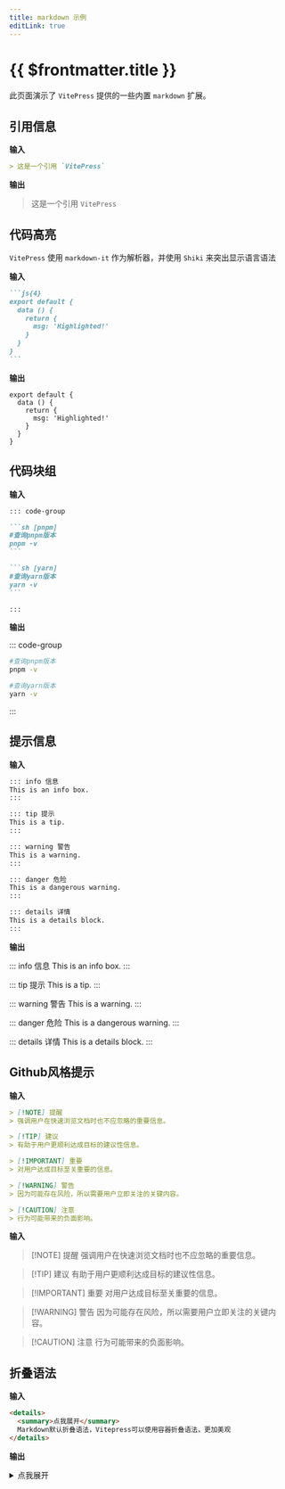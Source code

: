 ```yaml
---
title: markdown 示例
editLink: true
---
```


# {{ $frontmatter.title }}

此页面演示了 `VitePress` 提供的一些内置 `markdown` 扩展。

## 引用信息

**输入**

```md
> 这是一个引用 `VitePress`
```

**输出**

> 这是一个引用 `VitePress`


## 代码高亮

`VitePress` 使用 `markdown-it` 作为解析器，并使用 `Shiki` 来突出显示语言语法

**输入**

````md
```js{4}
export default {
  data () {
    return {
      msg: 'Highlighted!'
    }
  }
}
```
````

**输出**

```js{4}
export default {
  data () {
    return {
      msg: 'Highlighted!'
    }
  }
}
```

## 代码块组

**输入**
````md
::: code-group

```sh [pnpm]
#查询pnpm版本
pnpm -v
```

```sh [yarn]
#查询yarn版本
yarn -v
```

:::
````

**输出**

::: code-group

```sh [pnpm]
#查询pnpm版本
pnpm -v
```

```sh [yarn]
#查询yarn版本
yarn -v
```

:::

## 提示信息

**输入**

```md
::: info 信息
This is an info box.
:::

::: tip 提示
This is a tip.
:::

::: warning 警告
This is a warning.
:::

::: danger 危险
This is a dangerous warning.
:::

::: details 详情
This is a details block.
:::
```

**输出**

::: info 信息
This is an info box.
:::

::: tip 提示
This is a tip.
:::

::: warning 警告
This is a warning.
:::

::: danger 危险
This is a dangerous warning.
:::

::: details 详情
This is a details block.
:::

## Github风格提示

**输入**

```md
> [!NOTE] 提醒
> 强调用户在快速浏览文档时也不应忽略的重要信息。

> [!TIP] 建议
> 有助于用户更顺利达成目标的建议性信息。

> [!IMPORTANT] 重要
> 对用户达成目标至关重要的信息。

> [!WARNING] 警告
> 因为可能存在风险，所以需要用户立即关注的关键内容。

> [!CAUTION] 注意
> 行为可能带来的负面影响。
```

**输入**

> [!NOTE] 提醒
> 强调用户在快速浏览文档时也不应忽略的重要信息。

> [!TIP] 建议
> 有助于用户更顺利达成目标的建议性信息。

> [!IMPORTANT] 重要
> 对用户达成目标至关重要的信息。

> [!WARNING] 警告
> 因为可能存在风险，所以需要用户立即关注的关键内容。

> [!CAUTION] 注意
> 行为可能带来的负面影响。

## 折叠语法

**输入**

```md
<details>
  <summary>点我展开</summary>
  Markdown默认折叠语法，Vitepress可以使用容器折叠语法，更加美观
</details>
```

**输出**

<details>
  <summary>点我展开</summary>
  Markdown默认折叠语法，Vitepress可以使用容器折叠语法，更加美观
</details>
